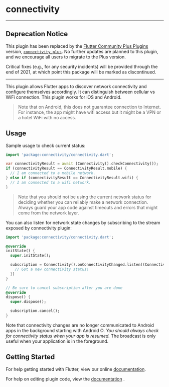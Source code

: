 # connectivity

---

## Deprecation Notice

This plugin has been replaced by
the [Flutter Community Plus Plugins](https://plus.fluttercommunity.dev/) version,
[`connectivity_plus`](https://pub.dev/packages/connectivity_plus). No further updates are planned to
this plugin, and we encourage all users to migrate to the Plus version.

Critical fixes (e.g., for any security incidents) will be provided through the end of 2021, at which
point this package will be marked as discontinued.

---

This plugin allows Flutter apps to discover network connectivity and configure themselves
accordingly. It can distinguish between cellular vs WiFi connection. This plugin works for iOS and
Android.

> Note that on Android, this does not guarantee connection to Internet. For instance, the app might have wifi access but it might be a VPN or a hotel WiFi with no access.

## Usage

Sample usage to check current status:

```dart
import 'package:connectivity/connectivity.dart';

var connectivityResult = await (Connectivity().checkConnectivity());
if (connectivityResult == ConnectivityResult.mobile) {
  // I am connected to a mobile network.
} else if (connectivityResult == ConnectivityResult.wifi) {
  // I am connected to a wifi network.
}
```

> Note that you should not be using the current network status for deciding whether you can reliably make a network connection. Always guard your app code against timeouts and errors that might come from the network layer.

You can also listen for network state changes by subscribing to the stream exposed by connectivity
plugin:

```dart
import 'package:connectivity/connectivity.dart';

@override
initState() {
  super.initState();

  subscription = Connectivity().onConnectivityChanged.listen((ConnectivityResult result) {
    // Got a new connectivity status!
  })
}

// Be sure to cancel subscription after you are done
@override
dispose() {
  super.dispose();

  subscription.cancel();
}
```

Note that connectivity changes are no longer communicated to Android apps in the background starting
with Android O. *You should always check for connectivity status when your app is resumed.* The
broadcast is only useful when your application is in the foreground.

## Getting Started

For help getting started with Flutter, view our online
[documentation](https://flutter.dev/).

For help on editing plugin code, view
the [documentation](https://flutter.dev/docs/development/packages-and-plugins/developing-packages#plugin)
.
